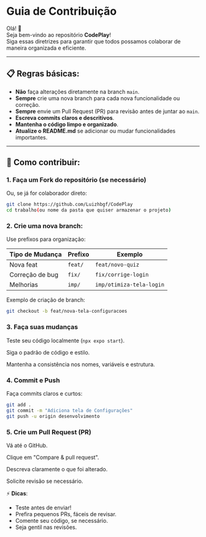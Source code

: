# Guia de Contribuição

Olá! 👋  
Seja bem-vindo ao repositório **CodePlay**!  
Siga essas diretrizes para garantir que todos possamos colaborar de maneira organizada e eficiente.

---

## 📋 Regras básicas:

- **Não** faça alterações diretamente na branch `main`.
- **Sempre** crie uma nova branch para cada nova funcionalidade ou correção.
- **Sempre** envie um Pull Request (PR) para revisão antes de juntar ao `main`.
- **Escreva commits claros e descritivos**.
- **Mantenha o código limpo e organizado**.
- **Atualize o README.md** se adicionar ou mudar funcionalidades importantes.

---

## 🌿 Como contribuir:

### 1. Faça um Fork do repositório (se necessário)

Ou, se já for colaborador direto:

```bash
git clone https://github.com/Luizhbgf/CodePlay
cd trabalho(ou nome da pasta que quiser armazenar o projeto)
```

### 2. Crie uma nova branch:  
Use prefixos para organização:

| Tipo de Mudança       | Prefixo     | Exemplo                  |
|-----------------------|-------------|--------------------------|
| Nova feat             | `feat/`     | `feat/novo-quiz`         |
| Correção de bug       | `fix/`      | `fix/corrige-login`      |
| Melhorias             | `imp/`      | `imp/otimiza-tela-login` |

Exemplo de criação de branch:

```bash
git checkout -b feat/nova-tela-configuracoes
```

### 3. Faça suas mudanças  
Teste seu código localmente (`npx expo start`).

Siga o padrão de código e estilo.

Mantenha a consistência nos nomes, variáveis e estrutura.

### 4. Commit e Push  
Faça commits claros e curtos:

```bash
git add .
git commit -m "Adiciona tela de Configurações"
git push -u origin desenvolvimento
```

### 5. Crie um Pull Request (PR)  
Vá até o GitHub.

Clique em "Compare & pull request".

Descreva claramente o que foi alterado.

Solicite revisão se necessário.

⚡ **Dicas**:  
- Teste antes de enviar!  
- Prefira pequenos PRs, fáceis de revisar.  
- Comente seu código, se necessário.  
- Seja gentil nas revisões.
```
